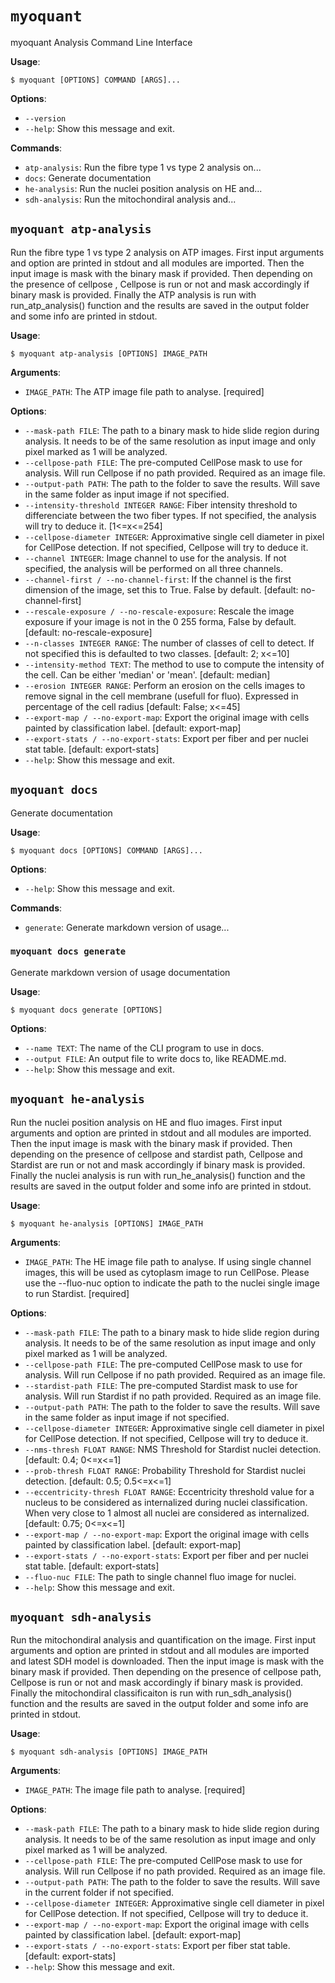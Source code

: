 # `myoquant`

myoquant Analysis Command Line Interface

**Usage**:

```console
$ myoquant [OPTIONS] COMMAND [ARGS]...
```

**Options**:

- `--version`
- `--help`: Show this message and exit.

**Commands**:

- `atp-analysis`: Run the fibre type 1 vs type 2 analysis on...
- `docs`: Generate documentation
- `he-analysis`: Run the nuclei position analysis on HE and...
- `sdh-analysis`: Run the mitochondiral analysis and...

## `myoquant atp-analysis`

Run the fibre type 1 vs type 2 analysis on ATP images.
First input arguments and option are printed in stdout and all modules are imported. Then the input image is mask with the binary mask if provided.
Then depending on the presence of cellpose , Cellpose is run or not and mask accordingly if binary mask is provided.
Finally the ATP analysis is run with run_atp_analysis() function and the results are saved in the output folder and some info are printed in stdout.

**Usage**:

```console
$ myoquant atp-analysis [OPTIONS] IMAGE_PATH
```

**Arguments**:

- `IMAGE_PATH`: The ATP image file path to analyse. [required]

**Options**:

- `--mask-path FILE`: The path to a binary mask to hide slide region during analysis. It needs to be of the same resolution as input image and only pixel marked as 1 will be analyzed.
- `--cellpose-path FILE`: The pre-computed CellPose mask to use for analysis. Will run Cellpose if no path provided. Required as an image file.
- `--output-path PATH`: The path to the folder to save the results. Will save in the same folder as input image if not specified.
- `--intensity-threshold INTEGER RANGE`: Fiber intensity threshold to differenciate between the two fiber types. If not specified, the analysis will try to deduce it. [1<=x<=254]
- `--cellpose-diameter INTEGER`: Approximative single cell diameter in pixel for CellPose detection. If not specified, Cellpose will try to deduce it.
- `--channel INTEGER`: Image channel to use for the analysis. If not specified, the analysis will be performed on all three channels.
- `--channel-first / --no-channel-first`: If the channel is the first dimension of the image, set this to True. False by default. [default: no-channel-first]
- `--rescale-exposure / --no-rescale-exposure`: Rescale the image exposure if your image is not in the 0 255 forma, False by default. [default: no-rescale-exposure]
- `--n-classes INTEGER RANGE`: The number of classes of cell to detect. If not specified this is defaulted to two classes. [default: 2; x<=10]
- `--intensity-method TEXT`: The method to use to compute the intensity of the cell. Can be either 'median' or 'mean'. [default: median]
- `--erosion INTEGER RANGE`: Perform an erosion on the cells images to remove signal in the cell membrane (usefull for fluo). Expressed in percentage of the cell radius [default: False; x<=45]
- `--export-map / --no-export-map`: Export the original image with cells painted by classification label. [default: export-map]
- `--export-stats / --no-export-stats`: Export per fiber and per nuclei stat table. [default: export-stats]
- `--help`: Show this message and exit.

## `myoquant docs`

Generate documentation

**Usage**:

```console
$ myoquant docs [OPTIONS] COMMAND [ARGS]...
```

**Options**:

- `--help`: Show this message and exit.

**Commands**:

- `generate`: Generate markdown version of usage...

### `myoquant docs generate`

Generate markdown version of usage documentation

**Usage**:

```console
$ myoquant docs generate [OPTIONS]
```

**Options**:

- `--name TEXT`: The name of the CLI program to use in docs.
- `--output FILE`: An output file to write docs to, like README.md.
- `--help`: Show this message and exit.

## `myoquant he-analysis`

Run the nuclei position analysis on HE and fluo images.
First input arguments and option are printed in stdout and all modules are imported. Then the input image is mask with the binary mask if provided.
Then depending on the presence of cellpose and stardist path, Cellpose and Stardist are run or not and mask accordingly if binary mask is provided.
Finally the nuclei analysis is run with run_he_analysis() function and the results are saved in the output folder and some info are printed in stdout.

**Usage**:

```console
$ myoquant he-analysis [OPTIONS] IMAGE_PATH
```

**Arguments**:

- `IMAGE_PATH`: The HE image file path to analyse. If using single channel images, this will be used as cytoplasm image to run CellPose. Please use the --fluo-nuc option to indicate the path to the nuclei single image to run Stardist. [required]

**Options**:

- `--mask-path FILE`: The path to a binary mask to hide slide region during analysis. It needs to be of the same resolution as input image and only pixel marked as 1 will be analyzed.
- `--cellpose-path FILE`: The pre-computed CellPose mask to use for analysis. Will run Cellpose if no path provided. Required as an image file.
- `--stardist-path FILE`: The pre-computed Stardist mask to use for analysis. Will run Stardist if no path provided. Required as an image file.
- `--output-path PATH`: The path to the folder to save the results. Will save in the same folder as input image if not specified.
- `--cellpose-diameter INTEGER`: Approximative single cell diameter in pixel for CellPose detection. If not specified, Cellpose will try to deduce it.
- `--nms-thresh FLOAT RANGE`: NMS Threshold for Stardist nuclei detection. [default: 0.4; 0<=x<=1]
- `--prob-thresh FLOAT RANGE`: Probability Threshold for Stardist nuclei detection. [default: 0.5; 0.5<=x<=1]
- `--eccentricity-thresh FLOAT RANGE`: Eccentricity threshold value for a nucleus to be considered as internalized during nuclei classification. When very close to 1 almost all nuclei are considered as internalized. [default: 0.75; 0<=x<=1]
- `--export-map / --no-export-map`: Export the original image with cells painted by classification label. [default: export-map]
- `--export-stats / --no-export-stats`: Export per fiber and per nuclei stat table. [default: export-stats]
- `--fluo-nuc FILE`: The path to single channel fluo image for nuclei.
- `--help`: Show this message and exit.

## `myoquant sdh-analysis`

Run the mitochondiral analysis and quantification on the image.
First input arguments and option are printed in stdout and all modules are imported and latest SDH model is downloaded.
Then the input image is mask with the binary mask if provided.
Then depending on the presence of cellpose path, Cellpose is run or not and mask accordingly if binary mask is provided.
Finally the mitochondiral classificaiton is run with run_sdh_analysis() function and the results are saved in the output folder and some info are printed in stdout.

**Usage**:

```console
$ myoquant sdh-analysis [OPTIONS] IMAGE_PATH
```

**Arguments**:

- `IMAGE_PATH`: The image file path to analyse. [required]

**Options**:

- `--mask-path FILE`: The path to a binary mask to hide slide region during analysis. It needs to be of the same resolution as input image and only pixel marked as 1 will be analyzed.
- `--cellpose-path FILE`: The pre-computed CellPose mask to use for analysis. Will run Cellpose if no path provided. Required as an image file.
- `--output-path PATH`: The path to the folder to save the results. Will save in the current folder if not specified.
- `--cellpose-diameter INTEGER`: Approximative single cell diameter in pixel for CellPose detection. If not specified, Cellpose will try to deduce it.
- `--export-map / --no-export-map`: Export the original image with cells painted by classification label. [default: export-map]
- `--export-stats / --no-export-stats`: Export per fiber stat table. [default: export-stats]
- `--help`: Show this message and exit.
